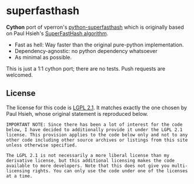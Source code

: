 # superfasthash
 
**Cython** port of vperron's [python-superfasthash](https://github.com/vperron/python-superfasthash) which is originally based on Paul Hsieh's [SuperFastHash algorithm](http://www.azillionmonkeys.com/qed/hash.html).

* Fast as hell: Way faster than the original pure-python implementation.
* Dependency-agnostic: no python dependency whatsoever
* As minimal as possible.

This is just a 1:1 cython port; there are no tests. Push requests are welcomed.

## License

The license for this code is [LGPL 2.1](http://www.gnu.org/licenses/lgpl-2.1.txt).
It matches exactly the one chosen by Paul Hsieh, whose original statement is reproduced below.

```
IMPORTANT NOTE: Since there has been a lot of interest for the code below, I have decided to additionally provide it under the LGPL 2.1 license. This provision applies to the code below only and not to any other code including other source archives or listings from this site unless otherwise specified.

The LGPL 2.1 is not necessarily a more liberal license than my derivative license, but this additional licensing makes the code available to more developers. Note that this does not give you multi-licensing rights. You can only use the code under one of the licenses at a time. 
```
